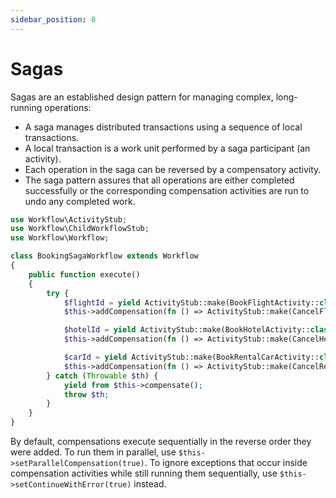 ```yaml
---
sidebar_position: 8
---
```


# Sagas

Sagas are an established design pattern for managing complex, long-running operations:

- A saga manages distributed transactions using a sequence of local transactions.
- A local transaction is a work unit performed by a saga participant (an activity).
- Each operation in the saga can be reversed by a compensatory activity.
- The saga pattern assures that all operations are either completed successfully or the corresponding compensation activities are run to undo any completed work.

```php
use Workflow\ActivityStub;
use Workflow\ChildWorkflowStub;
use Workflow\Workflow;

class BookingSagaWorkflow extends Workflow
{
    public function execute()
    {
        try {
            $flightId = yield ActivityStub::make(BookFlightActivity::class);
            $this->addCompensation(fn () => ActivityStub::make(CancelFlightActivity::class, $flightId));

            $hotelId = yield ActivityStub::make(BookHotelActivity::class);
            $this->addCompensation(fn () => ActivityStub::make(CancelHotelActivity::class, $hotelId));

            $carId = yield ActivityStub::make(BookRentalCarActivity::class);
            $this->addCompensation(fn () => ActivityStub::make(CancelRentalCarActivity::class, $carId));
        } catch (Throwable $th) {
            yield from $this->compensate();
            throw $th;
        }
    }
}
```

By default, compensations execute sequentially in the reverse order they were added. To run them in parallel, use `$this->setParallelCompensation(true)`. To ignore exceptions that occur inside compensation activities while still running them sequentially, use `$this->setContinueWithError(true)` instead.
